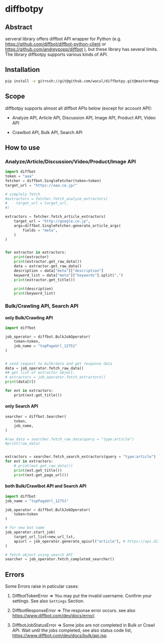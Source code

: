 # diffbotpy

## Abstract

serveral library offers diffbot API wrapper for Python (e.g. https://github.com/diffbot/diffbot-python-client or https://github.com/andreypopp/diffbot ), but these library has several limits.
The library diffbotpy supports various kinds of API.

## Installation

```bash
pip install -e git+ssh://git@github.com/wacul/diffbotpy.git@master#egg=diffbotpy-0.1
```

## Scope

diffbotpy supports almost all diffbot APIs below (except for account API):

+ Analyze API, Article API, Discussion API, Image API, Product API, Video API

+ Crawlbot API, Bulk API, Search API

## How to use

### Analyze/Article/Discussion/Video/Product/Image API 

```python
import diffbot
token = "aaa"
fetcher = diffbot.SingleFetcher(token=token)
target_url = "https://aaa.co.jp/"

# simplely fetch
#extractors = fetcher.fetch_analyze_extractors(
#    target_url = target_url,
#)

extractors = fetcher.fetch_article_extractors(
    target_url = "http://google.co.jp",
    args=diffbot.SingleFetcher.generate_article_args(
        fields = "meta",
    ) 
)


for extractor in extractors:
    print(extractor)
    print(extractor.get_raw_data())
    data = extractor.get_raw_data()
    description = data["meta"]["description"]
    keyword_list = data["meta"]["keywords"].split(",")
    print(extractor.get_title())
    
    print(description)
    print(keyword_list)
```

### Bulk/Crawling API, Search API

#### only Bulk/Crawling API

```python
import diffbot

job_operator = diffbot.BulkJobOperator(
    token=token,
    job_name = "topPageUrl_12751"
)


# send request to bulk/data and get response data
data = job_operator.fetch_raw_data()
## get list of extractor object.
# extractors = job_operator.fetch_extractors()
print(data[0])

for ext in extractors:
    print(ext.get_title())
```


#### only Search API

```python
searcher = diffbot.Searcher(
    token,
    job_name,
)

#raw_data = searcher.fetch_raw_data(query = "type:article")
#print(raw_data)


extractors = searcher.fetch_search_extractors(query = "type:article")
for ext in extractors:
    # print(ext.get_raw_data())
    print(ext.get_title())
    print(ext.get_page_url())
```


#### both Bulk/Crawlbot API and Search API

```python
import diffbot
job_name = "topPageUrl_12751"

job_operator = diffbot.BulkJobOperator(
    token=token
)

# for new bot name
job_operator.start_job(
    target_url_list=new_url_lst,
    apiurl = job_operator.generate_apiurl("article"), # https://api.diffbot.com/v3/article
)

# fetch object using search API
searcher = job_operator.fetch_completed_searcher()
```

## Errors

Some Errors raise in paticular cases:

1. DiffbotTokenError
=> You may put the invalid username. Confirm your settings. See also `Settings` Section.

2. DiffbotResponseError
=> The response error occurs. see also https://www.diffbot.com/dev/docs/error/.

3. DiffbotJobStatusError
=> Some jobs are not completed in Bulk or Crawl API. Wait until the jobs completed, see also status code list, https://www.diffbot.com/dev/docs/bulk/api.jsp.



